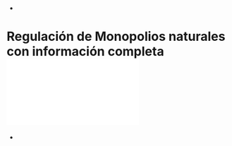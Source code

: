 -
# Regulación de Monopolios naturales con información completa ![Teoría de la Reguación Económica.pdf](../assets/Teoría_de_la_Reguación_Económica_1638914167455_0.pdf)
-